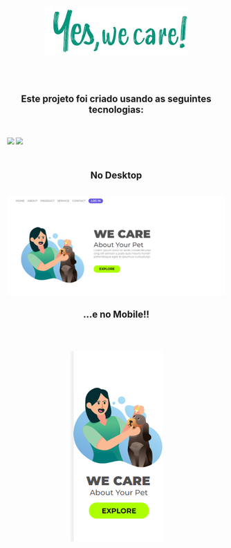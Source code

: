 <h1 align="center">
<img src="assets/we care.jpg">
</h1>
<br>
<br>

<h2 align="center">Este projeto foi criado usando as seguintes tecnologias:
</h2>

<br>
<br>
<img src="https://img.shields.io/badge/HTML5-E34F26?style=for-the-badge&logo=html5&logoColor=white">
<img src="https://img.shields.io/badge/CSS3-1572B6?style=for-the-badge&logo=css3&logoColor=white">
<br>
<br>
<h1 align="center">
<h2 align="center">No Desktop</h2>
</h1>
<br>
<img src="assets/Desktop (2).png">
<br>
<h2 align="center">...e no Mobile!!</h2>
<br>
<h1 align="center">
<img src="assets/Mobile (2).png">
</h1>







